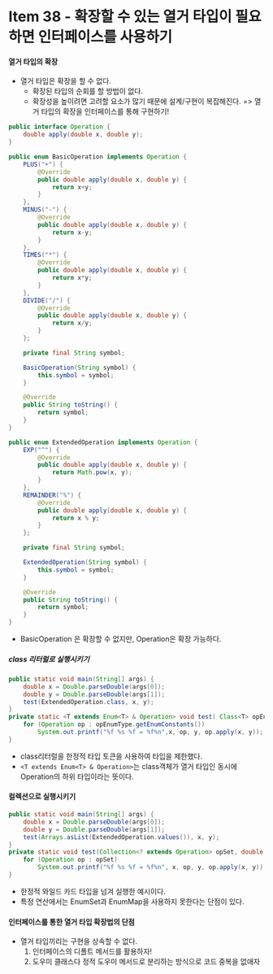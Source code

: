 # Item 38 - 확장할 수 있는 열거 타입이 필요하면 인터페이스를 사용하기

#### 열거 타입의 확장
* 열거 타입은 확장을 할 수 없다.
	* 확장된 타입의 순회를 할 방법이 없다.
	* 확장성을 높이려면 고려할 요소가 많기 때문에 설계/구현이 복잡해진다.
=> 열거 타입의 확장을 인터페이스를 통해 구현하기!

```java
public interface Operation {
    double apply(double x, double y);
}

public enum BasicOperation implements Operation {
    PLUS("+") {
        @Override
        public double apply(double x, double y) {
            return x+y;
        }
    },
    MINUS("-") {
        @Override
        public double apply(double x, double y) {
            return x-y;
        }
    },
    TIMES("*") {
        @Override
        public double apply(double x, double y) {
            return x*y;
        }
    },
    DIVIDE("/") {
        @Override
        public double apply(double x, double y) {
            return x/y;
        }
    };

    private final String symbol;

    BasicOperation(String symbol) {
        this.symbol = symbol;
    }

    @Override
    public String toString() {
        return symbol;
    }
}

public enum ExtendedOperation implements Operation {
    EXP("^") {
        @Override
        public double apply(double x, double y) {
            return Math.pow(x, y);
        }
    },
    REMAINDER("%") {
        @Override
        public double apply(double x, double y) {
            return x % y;
        }
    };

    private final String symbol;

    ExtendedOperation(String symbol) {
        this.symbol = symbol;
    }

    @Override
    public String toString() {
        return symbol;
    }
}
``` 
* BasicOperation 은 확장할 수 없지만, Operation은 확장 가능하다.

##### class 리터럴로 실행시키기
```java
public static void main(String[] args) { 
	double x = Double.parseDouble(args[0]); 
	double y = Double.parseDouble(args[1]); 
	test(ExtendedOperation.class, x, y);
}
private static <T extends Enum<T> & Operation> void test( Class<T> opEnumType, double x, double y) {
	for (Operation op : opEnumType.getEnumConstants()) 
		System.out.printf("%f %s %f = %f%n",x, op, y, op.apply(x, y));
}
``` 
* class리터럴을 한정적 타입 토큰을 사용하여 타입을 제한했다.
* `<T extends Enum<T> & Operation>`는 class객체가 열거 타입인 동시에 Operation의 하위 타입이라는 뜻이다.

#### 컬렉션으로 실행시키기
```java
public static void main(String[] args) {
	double x = Double.parseDouble(args[0]);
	double y = Double.parseDouble(args[1]); 
	test(Arrays.asList(ExtendedOperation.values()), x, y);
}
private static void test(Collection<? extends Operation> opSet, double x, double y) {
	for (Operation op : opSet) 
		System.out.printf("%f %s %f = %f%n", x, op, y, op.apply(x, y));
}

``` 
* 한정적 와일드 카드 타입을 넘겨 실행한 예시이다.
* 특정 연산에서는 EnumSet과 EnumMap을 사용하지 못한다는 단점이 있다.

#### 인터페이스를 통한 열거 타입 확장법의 단점
* 열거 타입끼리는 구현을 상속할 수 없다.
	1. 인터페이스의 디폴트 메서드를 활용하자!
	2. 도우미 클래스다 정적 도우미 메서드로 분리하는 방식으로 코드 중복을 없애자

<!-- 
```java

``` 
-->